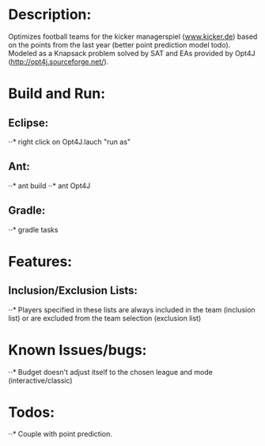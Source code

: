 # Description:
Optimizes football teams for the kicker managerspiel (www.kicker.de) based on the
points from the last year (better point prediction model todo).
Modeled as a Knapsack problem solved by SAT and EAs provided by Opt4J (http://opt4j.sourceforge.net/).


# Build and Run:

## Eclipse:
⋅⋅* right click on Opt4J.lauch "run as"

## Ant:
⋅⋅* ant build
⋅⋅* ant Opt4J

## Gradle: 
⋅⋅* gradle tasks

# Features:

## Inclusion/Exclusion Lists:
⋅⋅* Players specified in these lists are always included in the team (inclusion list)
  or are excluded from the team selection (exclusion list)

# Known Issues/bugs:
⋅⋅* Budget doesn't adjust itself to the chosen league and mode (interactive/classic)

# Todos:
⋅⋅* Couple with point prediction.